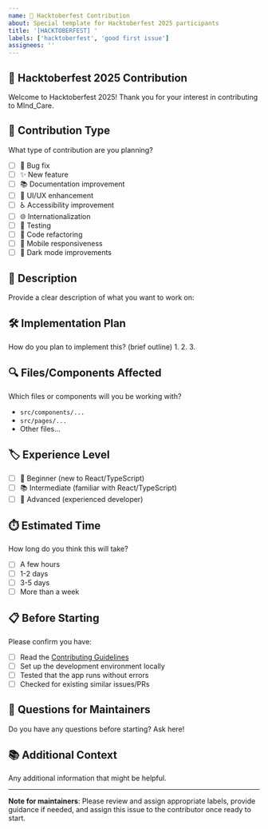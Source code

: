 ```yaml
---
name: 🎃 Hacktoberfest Contribution
about: Special template for Hacktoberfest 2025 participants
title: '[HACKTOBERFEST] '
labels: ['hacktoberfest', 'good first issue']
assignees: ''
---
```


## 🎃 Hacktoberfest 2025 Contribution

Welcome to Hacktoberfest 2025! Thank you for your interest in contributing to MInd_Care.

## 🎯 Contribution Type
What type of contribution are you planning?
- [ ] 🐛 Bug fix
- [ ] ✨ New feature
- [ ] 📚 Documentation improvement
- [ ] 🎨 UI/UX enhancement
- [ ] ♿ Accessibility improvement
- [ ] 🌐 Internationalization
- [ ] 🧪 Testing
- [ ] 🔧 Code refactoring
- [ ] 📱 Mobile responsiveness
- [ ] 🌙 Dark mode improvements

## 📝 Description
Provide a clear description of what you want to work on:

## 🛠️ Implementation Plan
How do you plan to implement this? (brief outline)
1. 
2. 
3. 

## 🔍 Files/Components Affected
Which files or components will you be working with?
- `src/components/...`
- `src/pages/...`
- Other files...

## 🏷️ Experience Level
- [ ] 👶 Beginner (new to React/TypeScript)
- [ ] 📚 Intermediate (familiar with React/TypeScript)
- [ ] 🚀 Advanced (experienced developer)

## ⏱️ Estimated Time
How long do you think this will take?
- [ ] A few hours
- [ ] 1-2 days
- [ ] 3-5 days
- [ ] More than a week

## 📋 Before Starting
Please confirm you have:
- [ ] Read the [Contributing Guidelines](../../CONTRIBUTING.md)
- [ ] Set up the development environment locally
- [ ] Tested that the app runs without errors
- [ ] Checked for existing similar issues/PRs

## 🤝 Questions for Maintainers
Do you have any questions before starting? Ask here!

## 📚 Additional Context
Any additional information that might be helpful.

---

**Note for maintainers**: Please review and assign appropriate labels, provide guidance if needed, and assign this issue to the contributor once ready to start.